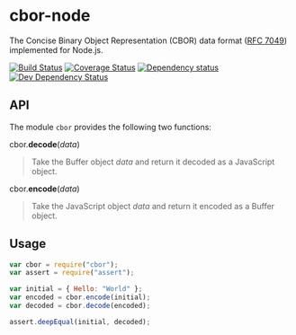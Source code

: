 cbor-node
=========

The Concise Binary Object Representation (CBOR) data format ([RFC 7049](http://tools.ietf.org/html/rfc7049)) implemented for Node.js.

[![Build Status](https://api.travis-ci.org/paroga/cbor-node.png)](https://travis-ci.org/paroga/cbor-node)
[![Coverage Status](https://coveralls.io/repos/paroga/cbor-node/badge.png?branch=master)](https://coveralls.io/r/paroga/cbor-node?branch=master)
[![Dependency status](https://david-dm.org/paroga/cbor-node/status.png)](https://david-dm.org/paroga/cbor-node#info=dependencies&view=table)
[![Dev Dependency Status](https://david-dm.org/paroga/cbor-node/dev-status.png)](https://david-dm.org/paroga/cbor-node#info=devDependencies&view=table)

API
---

The module `cbor` provides the following two functions:

cbor.**decode**(*data*)
> Take the Buffer object *data* and return it decoded as a JavaScript object.

cbor.**encode**(*data*)
> Take the JavaScript object *data* and return it encoded as a Buffer object.

Usage
-----

```javascript
var cbor = require("cbor");
var assert = require("assert");

var initial = { Hello: "World" };
var encoded = cbor.encode(initial);
var decoded = cbor.decode(encoded);

assert.deepEqual(initial, decoded);
```
